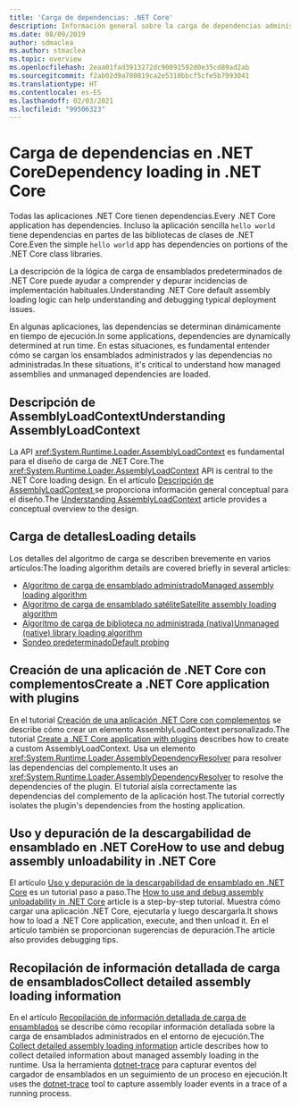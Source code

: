 ```yaml
---
title: 'Carga de dependencias: .NET Core'
description: Información general sobre la carga de dependencias administradas y no administradas en .NET Core
ms.date: 08/09/2019
author: sdmaclea
ms.author: stmaclea
ms.topic: overview
ms.openlocfilehash: 2eaa01fad3913272dc90891592d0e35cd89ad2ab
ms.sourcegitcommit: f2ab02d9a780819ca2e5310bbcf5cfe5b7993041
ms.translationtype: HT
ms.contentlocale: es-ES
ms.lasthandoff: 02/03/2021
ms.locfileid: "99506323"
---
```

# <a name="dependency-loading-in-net-core"></a><span data-ttu-id="2a718-103">Carga de dependencias en .NET Core</span><span class="sxs-lookup"><span data-stu-id="2a718-103">Dependency loading in .NET Core</span></span>

<span data-ttu-id="2a718-104">Todas las aplicaciones .NET Core tienen dependencias.</span><span class="sxs-lookup"><span data-stu-id="2a718-104">Every .NET Core application has dependencies.</span></span> <span data-ttu-id="2a718-105">Incluso la aplicación sencilla `hello world` tiene dependencias en partes de las bibliotecas de clases de .NET Core.</span><span class="sxs-lookup"><span data-stu-id="2a718-105">Even the simple `hello world` app has dependencies on portions of the .NET Core class libraries.</span></span>

<span data-ttu-id="2a718-106">La descripción de la lógica de carga de ensamblados predeterminados de .NET Core puede ayudar a comprender y depurar incidencias de implementación habituales.</span><span class="sxs-lookup"><span data-stu-id="2a718-106">Understanding .NET Core default assembly loading logic can help understanding and debugging typical deployment issues.</span></span>

<span data-ttu-id="2a718-107">En algunas aplicaciones, las dependencias se determinan dinámicamente en tiempo de ejecución.</span><span class="sxs-lookup"><span data-stu-id="2a718-107">In some applications, dependencies are dynamically determined at run time.</span></span> <span data-ttu-id="2a718-108">En estas situaciones, es fundamental entender cómo se cargan los ensamblados administrados y las dependencias no administradas.</span><span class="sxs-lookup"><span data-stu-id="2a718-108">In these situations, it's critical to understand how managed assemblies and unmanaged dependencies are loaded.</span></span>

## <a name="understanding-assemblyloadcontext"></a><span data-ttu-id="2a718-109">Descripción de AssemblyLoadContext</span><span class="sxs-lookup"><span data-stu-id="2a718-109">Understanding AssemblyLoadContext</span></span>

<span data-ttu-id="2a718-110">La API <xref:System.Runtime.Loader.AssemblyLoadContext> es fundamental para el diseño de carga de .NET Core.</span><span class="sxs-lookup"><span data-stu-id="2a718-110">The <xref:System.Runtime.Loader.AssemblyLoadContext> API is central to the .NET Core loading design.</span></span> <span data-ttu-id="2a718-111">En el artículo [Descripción de AssemblyLoadContext ](understanding-assemblyloadcontext.md) se proporciona información general conceptual para el diseño.</span><span class="sxs-lookup"><span data-stu-id="2a718-111">The [Understanding AssemblyLoadContext](understanding-assemblyloadcontext.md) article provides a conceptual overview to the design.</span></span>

## <a name="loading-details"></a><span data-ttu-id="2a718-112">Carga de detalles</span><span class="sxs-lookup"><span data-stu-id="2a718-112">Loading details</span></span>

<span data-ttu-id="2a718-113">Los detalles del algoritmo de carga se describen brevemente en varios artículos:</span><span class="sxs-lookup"><span data-stu-id="2a718-113">The loading algorithm details are covered briefly in several articles:</span></span>

- [<span data-ttu-id="2a718-114">Algoritmo de carga de ensamblado administrado</span><span class="sxs-lookup"><span data-stu-id="2a718-114">Managed assembly loading algorithm</span></span>](loading-managed.md)
- [<span data-ttu-id="2a718-115">Algoritmo de carga de ensamblado satélite</span><span class="sxs-lookup"><span data-stu-id="2a718-115">Satellite assembly loading algorithm</span></span>](loading-resources.md)
- [<span data-ttu-id="2a718-116">Algoritmo de carga de biblioteca no administrada (nativa)</span><span class="sxs-lookup"><span data-stu-id="2a718-116">Unmanaged (native) library loading algorithm</span></span>](loading-unmanaged.md)
- [<span data-ttu-id="2a718-117">Sondeo predeterminado</span><span class="sxs-lookup"><span data-stu-id="2a718-117">Default probing</span></span>](default-probing.md)

## <a name="create-a-net-core-application-with-plugins"></a><span data-ttu-id="2a718-118">Creación de una aplicación de .NET Core con complementos</span><span class="sxs-lookup"><span data-stu-id="2a718-118">Create a .NET Core application with plugins</span></span>

<span data-ttu-id="2a718-119">En el tutorial [Creación de una aplicación .NET Core con complementos](../tutorials/creating-app-with-plugin-support.md) se describe cómo crear un elemento AssemblyLoadContext personalizado.</span><span class="sxs-lookup"><span data-stu-id="2a718-119">The tutorial [Create a .NET Core application with plugins](../tutorials/creating-app-with-plugin-support.md) describes how to create a custom AssemblyLoadContext.</span></span> <span data-ttu-id="2a718-120">Usa un elemento <xref:System.Runtime.Loader.AssemblyDependencyResolver> para resolver las dependencias del complemento.</span><span class="sxs-lookup"><span data-stu-id="2a718-120">It uses an <xref:System.Runtime.Loader.AssemblyDependencyResolver> to resolve the dependencies of the plugin.</span></span> <span data-ttu-id="2a718-121">El tutorial aísla correctamente las dependencias del complemento de la aplicación host.</span><span class="sxs-lookup"><span data-stu-id="2a718-121">The tutorial correctly isolates the plugin's dependencies from the hosting application.</span></span>

## <a name="how-to-use-and-debug-assembly-unloadability-in-net-core"></a><span data-ttu-id="2a718-122">Uso y depuración de la descargabilidad de ensamblado en .NET Core</span><span class="sxs-lookup"><span data-stu-id="2a718-122">How to use and debug assembly unloadability in .NET Core</span></span>

<span data-ttu-id="2a718-123">El artículo [Uso y depuración de la descargabilidad de ensamblado en .NET Core](../../standard/assembly/unloadability.md) es un tutorial paso a paso.</span><span class="sxs-lookup"><span data-stu-id="2a718-123">The [How to use and debug assembly unloadability in .NET Core](../../standard/assembly/unloadability.md) article is a step-by-step tutorial.</span></span> <span data-ttu-id="2a718-124">Muestra cómo cargar una aplicación .NET Core, ejecutarla y luego descargarla.</span><span class="sxs-lookup"><span data-stu-id="2a718-124">It shows how to load a .NET Core application, execute, and then unload it.</span></span> <span data-ttu-id="2a718-125">En el artículo también se proporcionan sugerencias de depuración.</span><span class="sxs-lookup"><span data-stu-id="2a718-125">The article also provides debugging tips.</span></span>

## <a name="collect-detailed-assembly-loading-information"></a><span data-ttu-id="2a718-126">Recopilación de información detallada de carga de ensamblados</span><span class="sxs-lookup"><span data-stu-id="2a718-126">Collect detailed assembly loading information</span></span>

<span data-ttu-id="2a718-127">En el artículo [Recopilación de información detallada de carga de ensamblados](collect-details.md) se describe cómo recopilar información detallada sobre la carga de ensamblados administrados en el entorno de ejecución.</span><span class="sxs-lookup"><span data-stu-id="2a718-127">The [Collect detailed assembly loading information](collect-details.md) article describes how to collect detailed information about managed assembly loading in the runtime.</span></span> <span data-ttu-id="2a718-128">Usa la herramienta [dotnet-trace](../diagnostics/dotnet-trace.md) para capturar eventos del cargador de ensamblados en un seguimiento de un proceso en ejecución.</span><span class="sxs-lookup"><span data-stu-id="2a718-128">It uses the [dotnet-trace](../diagnostics/dotnet-trace.md) tool to capture assembly loader events in a trace of a running process.</span></span>
